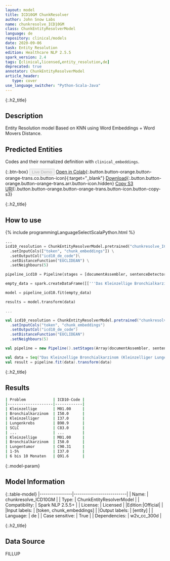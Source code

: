 ```yaml
---
layout: model
title: ICD10GM ChunkResolver
author: John Snow Labs
name: chunkresolve_ICD10GM
class: ChunkEntityResolverModel
language: de
repository: clinical/models
date: 2020-09-06
task: Entity Resolution
edition: Healthcare NLP 2.5.5
spark_version: 2.4
tags: [clinical,licensed,entity_resolution,de]
deprecated: true
annotator: ChunkEntityResolverModel
article_header:
   type: cover
use_language_switcher: "Python-Scala-Java"
---
```


{:.h2_title}
## Description
Entity Resolution model Based on KNN using Word Embeddings + Word Movers Distance.

## Predicted Entities
Codes and their normalized definition with `clinical_embeddings`.

{:.btn-box}
<button class="button button-orange" disabled>Live Demo</button>
[Open in Colab](https://colab.research.google.com/github/JohnSnowLabs/spark-nlp-workshop/blob/master/tutorials/Certification_Trainings/Healthcare/14.German_Healthcare_Models.ipynb){:.button.button-orange.button-orange-trans.co.button-icon}{:target="_blank"}
[Download](https://s3.amazonaws.com/auxdata.johnsnowlabs.com/clinical/models/chunkresolve_ICD10GM_de_2.5.5_2.4_1599431635423.zip){:.button.button-orange.button-orange-trans.arr.button-icon.hidden}
[Copy S3 URI](s3://auxdata.johnsnowlabs.com/clinical/models/chunkresolve_ICD10GM_de_2.5.5_2.4_1599431635423.zip){:.button.button-orange.button-orange-trans.button-icon.button-copy-s3}

{:.h2_title}
## How to use
<div class="tabs-box" markdown="1">

{% include programmingLanguageSelectScalaPython.html %}

```python
...
icd10_resolution = ChunkEntityResolverModel.pretrained("chunkresolve_ICD10GM",'de','clinical/models') \
  .setInputCols(["token", "chunk_embeddings"]) \
  .setOutputCol("icd10_de_code")\
  .setDistanceFunction("EUCLIDEAN") \
  .setNeighbours(5)

pipeline_icd10 = Pipeline(stages = [documentAssembler, sentenceDetector, tokenizer, stopwords, de_embeddings, de_ner, ner_converter, chunk_embeddings, icd10_resolution])

empty_data = spark.createDataFrame([['''Das Kleinzellige Bronchialkarzinom (Kleinzelliger Lungenkrebs, SCLC) ist Hernia femoralis, Akne, einseitig, ein hochmalignes bronchogenes Karzinom, das überwiegend im Zentrum der Lunge, in einem Hauptbronchus entsteht. Die mittlere Prävalenz wird auf 1/20.000 geschätzt. Vom SCLC sind hauptsächlich Peronen mittleren Alters (27-66 Jahre) mit Raucheranamnese betroffen. Etwa 70% der Patienten mit SCLC haben bei Stellung der Diagnose schon extra-thorakale Symptome. Zu den Symptomen gehören Thoraxschmerz, Dyspnoe, Husten und pfeifende Atmung. Die Beteiligung benachbarter Bereiche verursacht Heiserkeit, Dysphagie und Oberes Vena-cava-Syndrom (Obstruktion des Blutflusses durch die Vena cava superior). Zusätzliche Symptome als Folge einer Fernmetastasierung sind ebenfalls möglich. Rauchen und Strahlenexposition sind synergistisch wirkende Risikofaktoren. Die industrielle Exposition mit Bis (Chlormethyläther) ist ein weiterer Risikofaktor. Röntgenaufnahmen des Thorax sind nicht ausreichend empfindlich, um einen SCLC frühzeitig zu erkennen. Röntgenologischen Auffälligkeiten muß weiter nachgegangen werden, meist mit Computertomographie. Die Diagnose wird bioptisch gesichert. Patienten mit SCLC erhalten meist Bestrahlung und/oder Chemotherapie. In Hinblick auf eine Verbesserung der Überlebenschancen der Patienten ist sowohl bei ausgedehnten und bei begrenzten SCLC eine kombinierte Chemotherapie wirksamer als die Behandlung mit Einzelsubstanzen. Es kann auch eine prophylaktische Bestrahlung des Schädels erwogen werden, da innerhalb von 2-3 Jahren nach Behandlungsbeginn ein hohes Risiko für zentralnervöse Metastasen besteht. Das Kleinzellige Bronchialkarzinom ist der aggressivste Lungentumor: Die 5-Jahres-Überlebensrate beträgt 1-5%, der Median des gesamten Überlebens liegt bei etwa 6 bis 10 Monaten.''']]).toDF("text")

model = pipeline_icd10.fit(empty_data)

results = model.transform(data)

```

```scala
...

val icd10_resolution = ChunkEntityResolverModel.pretrained("chunkresolve_ICD10GM",'de','clinical/models')
  .setInputCols("token", "chunk_embeddings")
  .setOutputCol("icd10_de_code")
  .setDistanceFunction("EUCLIDEAN")
  .setNeighbours(5)

val pipeline = new Pipeline().setStages(Array(documentAssembler, sentenceDetector, tokenizer, stopwords, de_embeddings, de_ner, ner_converter, chunk_embeddings, icd10_resolution))

val data = Seq("Das Kleinzellige Bronchialkarzinom (Kleinzelliger Lungenkrebs, SCLC) ist Hernia femoralis, Akne, einseitig, ein hochmalignes bronchogenes Karzinom, das überwiegend im Zentrum der Lunge, in einem Hauptbronchus entsteht. Die mittlere Prävalenz wird auf 1/20.000 geschätzt. Vom SCLC sind hauptsächlich Peronen mittleren Alters (27-66 Jahre) mit Raucheranamnese betroffen. Etwa 70% der Patienten mit SCLC haben bei Stellung der Diagnose schon extra-thorakale Symptome. Zu den Symptomen gehören Thoraxschmerz, Dyspnoe, Husten und pfeifende Atmung. Die Beteiligung benachbarter Bereiche verursacht Heiserkeit, Dysphagie und Oberes Vena-cava-Syndrom (Obstruktion des Blutflusses durch die Vena cava superior). Zusätzliche Symptome als Folge einer Fernmetastasierung sind ebenfalls möglich. Rauchen und Strahlenexposition sind synergistisch wirkende Risikofaktoren. Die industrielle Exposition mit Bis (Chlormethyläther) ist ein weiterer Risikofaktor. Röntgenaufnahmen des Thorax sind nicht ausreichend empfindlich, um einen SCLC frühzeitig zu erkennen. Röntgenologischen Auffälligkeiten muß weiter nachgegangen werden, meist mit Computertomographie. Die Diagnose wird bioptisch gesichert. Patienten mit SCLC erhalten meist Bestrahlung und/oder Chemotherapie. In Hinblick auf eine Verbesserung der Überlebenschancen der Patienten ist sowohl bei ausgedehnten und bei begrenzten SCLC eine kombinierte Chemotherapie wirksamer als die Behandlung mit Einzelsubstanzen. Es kann auch eine prophylaktische Bestrahlung des Schädels erwogen werden, da innerhalb von 2-3 Jahren nach Behandlungsbeginn ein hohes Risiko für zentralnervöse Metastasen besteht. Das Kleinzellige Bronchialkarzinom ist der aggressivste Lungentumor: Die 5-Jahres-Überlebensrate beträgt 1-5%, der Median des gesamten Überlebens liegt bei etwa 6 bis 10 Monaten.").toDF("text")
val result = pipeline.fit(data).transform(data)

```
</div>

{:.h2_title}
## Results

```bash
| Problem            | ICD10-Code |
|--------------------|------------|
| Kleinzellige       | M01.00     |
| Bronchialkarzinom  | I50.0      |
| Kleinzelliger      | I37.0      |
| Lungenkrebs        | B90.9      |
| SCLC               | C83.0      |
| ...                | ...        |
| Kleinzellige       | M01.00     |
| Bronchialkarzinom  | I50.0      |
| Lungentumor        | C90.31     |
| 1-5%               | I37.0      |
| 6 bis 10 Monaten   | Q91.6      |
```

{:.model-param}
## Model Information

{:.table-model}
|----------------|--------------------------|
| Name:           | chunkresolve_ICD10GM     |
| Type:    | ChunkEntityResolverModel |
| Compatibility:  | Spark NLP 2.5.5+                    |
| License:        | Licensed                 |
|Edition:|Official|               |
|Input labels:         | [token, chunk_embeddings]  |
|Output labels:        | [entity]                  |
| Language:       | de                       |
| Case sensitive: | True                     |
| Dependencies:  | w2v_cc_300d              |

{:.h2_title}
## Data Source
FILLUP
